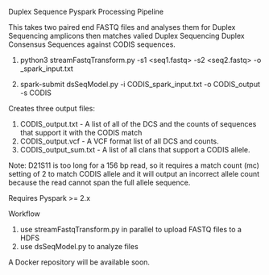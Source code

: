 Duplex Sequence Pyspark Processing Pipeline

This takes two paired end FASTQ files and analyses them for Duplex Sequencing amplicons then matches valied Duplex 
Sequencing Duplex Consensus Sequences against CODIS sequences.

1) python3 streamFastqTransform.py -s1 <seq1.fastq> -s2 <seq2.fastq> -o <sample>_spark_input.txt

2) spark-submit dsSeqModel.py -i CODIS_spark_input.txt -o CODIS_output -s CODIS

Creates three output files:
1) CODIS_output.txt - A list of all of the DCS and the counts of sequences that support it with the CODIS match
2) CODIS_output.vcf - A VCF format list of all DCS and counts.
3) CODIS_output_sum.txt - A list of all clans that support a CODIS allele.

Note: D21S11 is too long for a 156 bp read, so it requires a match count (mc) setting of 2 to match CODIS allele 
and it will output an incorrect allele count because the read cannot span the full allele sequence.

Requires Pyspark >= 2.x

Workflow
1) use streamFastqTransform.py in parallel to upload FASTQ files to a HDFS
2) use dsSeqModel.py to analyze files

A Docker repository will be available soon.
